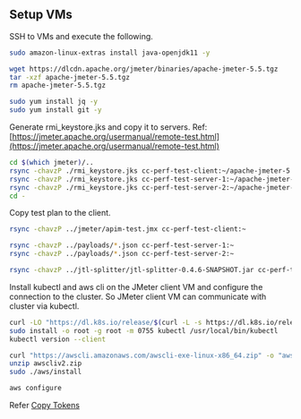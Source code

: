 ## Setup VMs

SSH to VMs and execute the following.

```sh
sudo amazon-linux-extras install java-openjdk11 -y

wget https://dlcdn.apache.org/jmeter/binaries/apache-jmeter-5.5.tgz
tar -xzf apache-jmeter-5.5.tgz
rm apache-jmeter-5.5.tgz

sudo yum install jq -y
sudo yum install git -y
```

Generate rmi_keystore.jks and copy it to servers.
Ref: [https://jmeter.apache.org/usermanual/remote-test.html](https://jmeter.apache.org/usermanual/remote-test.html)
```sh
cd $(which jmeter)/..
rsync -chavzP ./rmi_keystore.jks cc-perf-test-client:~/apache-jmeter-5.5/bin/rmi_keystore.jks
rsync -chavzP ./rmi_keystore.jks cc-perf-test-server-1:~/apache-jmeter-5.5/bin/rmi_keystore.jks
rsync -chavzP ./rmi_keystore.jks cc-perf-test-server-2:~/apache-jmeter-5.5/bin/rmi_keystore.jks
cd -
```

Copy test plan to the client.
```sh
rsync -chavzP ../jmeter/apim-test.jmx cc-perf-test-client:~

rsync -chavzP ../payloads/*.json cc-perf-test-server-1:~
rsync -chavzP ../payloads/*.json cc-perf-test-server-2:~

rsync -chavzP ../jtl-splitter/jtl-splitter-0.4.6-SNAPSHOT.jar cc-perf-test-client:~
```

Install kubectl and aws cli on the JMeter client VM and configure the connection to the cluster. So JMeter client VM can communicate with cluster via kubectl.
```sh
curl -LO "https://dl.k8s.io/release/$(curl -L -s https://dl.k8s.io/release/stable.txt)/bin/linux/amd64/kubectl"
sudo install -o root -g root -m 0755 kubectl /usr/local/bin/kubectl
kubectl version --client

curl "https://awscli.amazonaws.com/awscli-exe-linux-x86_64.zip" -o "awscliv2.zip"
unzip awscliv2.zip
sudo ./aws/install

aws configure
```

Refer [Copy Tokens](../jwt-tokens/)
